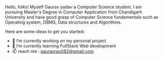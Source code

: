 Hello, folks! Myself Gaurav yadav a Computer Science student. I am pursuing Master's Degree in Computer Application from Chandigarh University and have good grasp of Computer Science fundamentals such as Operating system, DBMS, Data structures and Algorithms.

Here are some ideas to get you started:

- 👀 I’m currently working on my personal project
- 🌱 I’m currently learning FullStack Web development
- 📫 reach me : gauravrao082@gmail.com

<!---
GauravSighariya/GauravSighariya is a ✨ special ✨ repository because its `README.md` (this file) appears on your GitHub profile.
You can click the Preview link to take a look at your changes.
--->
